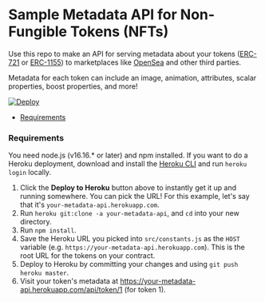 # Sample Metadata API for Non-Fungible Tokens (NFTs) <!-- omit in toc -->

Use this repo to make an API for serving metadata about your tokens ([ERC-721](https://github.com/ethereum/EIPs/blob/master/EIPS/eip-721.md) or [ERC-1155](https://github.com/ethereum/EIPs/blob/master/EIPS/eip-1155.md)) to marketplaces like [OpenSea](https://opensea.io) and other third parties.

Metadata for each token can include an image, animation, attributes, scalar properties, boost properties, and more!

[![Deploy](https://www.herokucdn.com/deploy/button.svg)](https://heroku.com/deploy)


- [Requirements](#requirements)

### Requirements
You need node.js (v16.16.* or later) and npm installed. If you want to do a Heroku deployment, download and install the [Heroku CLI](https://devcenter.heroku.com/articles/heroku-cli) and run `heroku login` locally.

1. Click the **Deploy to Heroku** button above to instantly get it up and running somewhere. You can pick the URL! For this example, let's say that it's `your-metadata-api.herokuapp.com`.
2. Run `heroku git:clone -a your-metadata-api`, and `cd` into your new directory.
3. Run `npm install`.
4. Save the Heroku URL you picked into `src/constants.js` as the `HOST` variable (e.g. `https://your-metadata-api.herokuapp.com`). This is the root URL for the tokens on your contract.
5. Deploy to Heroku by committing your changes and using `git push heroku master`.
6. Visit your token's metadata at https://your-metadata-api.herokuapp.com/api/token/1 (for token 1).
